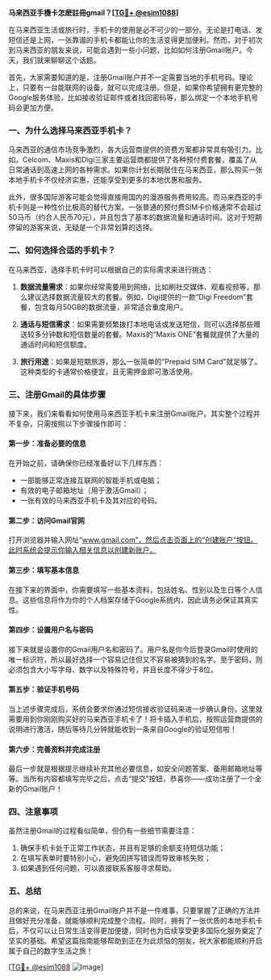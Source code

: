 **马来西亚手機卡怎麽註冊gmail？[[TG💪+ @esim1088](https://t.me/s/esim1088)]**

在马来西亚生活或旅行时，手机卡的使用是必不可少的一部分。无论是打电话、发短信还是上网，一张靠谱的手机卡都能让你的生活变得更加便利。然而，对于初次到马来西亚的朋友来说，可能会遇到一些小问题，比如如何注册Gmail账户。今天，我们就来聊聊这个话题。

首先，大家需要知道的是，注册Gmail账户并不一定需要当地的手机号码。理论上，只要有一台能联网的设备，就可以完成注册。但是，如果你希望拥有更完整的Google服务体验，比如接收验证邮件或者找回密码等，那么绑定一个本地手机号码会更加方便。

### 一、为什么选择马来西亚手机卡？

马来西亚的通信市场竞争激烈，各大运营商提供的资费方案都非常具有吸引力。比如，Celcom、Maxis和Digi三家主要运营商都提供了各种预付费套餐，覆盖了从日常通话到高速上网的各种需求。如果你计划长期居住在马来西亚，那么购买一张本地手机卡不仅经济实惠，还能享受到更多的本地优惠和服务。

此外，很多国际游客可能会觉得直接用国内的漫游服务费用较高。而马来西亚的手机卡则是一种性价比极高的替代方案。一张普通的预付费SIM卡价格通常不会超过50马币（约合人民币70元），并且包含了基本的数据流量和通话时间。这对于短期停留的游客来说，无疑是一个非常划算的选择。

### 二、如何选择合适的手机卡？

在马来西亚，选择手机卡时可以根据自己的实际需求来进行挑选：

1. **数据流量需求**：如果你经常需要用到网络，比如刷社交媒体、观看视频等，那么建议选择数据流量较大的套餐。例如，Digi提供的一款“Digi Freedom”套餐，包含每月50GB的数据流量，非常适合重度用户。
   
2. **通话与短信需求**：如果需要频繁拨打本地电话或发送短信，则可以选择那些赠送较多分钟数和短信数量的套餐。Maxis的“Maxis ONE”套餐就提供了大量的通话时间和短信额度。

3. **旅行用途**：如果是短期旅游，那么一张简单的“Prepaid SIM Card”就足够了。这种类型的卡通常价格便宜，且无需押金即可激活使用。

### 三、注册Gmail的具体步骤

接下来，我们来看看如何使用马来西亚手机卡来注册Gmail账户。其实整个过程并不复杂，只需按照以下步骤操作即可：

#### 第一步：准备必要的信息

在开始之前，请确保你已经准备好以下几样东西：
- 一部能够正常连接互联网的智能手机或电脑；
- 有效的电子邮箱地址（用于激活Gmail）；
- 一张有效的马来西亚手机卡及其对应的号码。

#### 第二步：访问Gmail官网

打开浏览器并输入网址“www.gmail.com”，然后点击页面上的“创建账户”按钮。此时系统会提示你输入相关信息以创建新账户。

#### 第三步：填写基本信息

在接下来的界面中，你需要填写一些基本资料，包括姓名、性别以及生日等个人信息。这些信息将作为你的个人档案存储于Google系统内，因此请务必保证其真实性。

#### 第四步：设置用户名与密码

接下来就是设置你的Gmail用户名和密码了。用户名是你今后登录Gmail时使用的唯一标识符，所以最好选择一个容易记住但又不容易被猜到的名字。至于密码，则必须包含大小写字母、数字以及特殊符号，并且长度不得少于8位。

#### 第五步：验证手机号码

当上述步骤完成后，系统会要求你通过短信接收验证码来进一步确认身份。这里就需要用到你刚刚购买好的马来西亚手机卡了！将卡插入手机后，按照运营商提供的说明进行激活，随后等待几分钟就能收到一条来自Google的验证短信啦！

#### 第六步：完善资料并完成注册

最后一步就是根据提示继续补充其他必要信息，如安全问题答案、备用邮箱地址等等。当所有内容都填写完毕之后，点击“提交”按钮，恭喜你——成功注册了一个全新的Gmail账户！

### 四、注意事项

虽然注册Gmail的过程看似简单，但仍有一些细节需要注意：

1. 确保手机卡处于正常工作状态，并且有足够的余额支持短信功能；
2. 在填写表单时要特别小心，避免因拼写错误而导致审核失败；
3. 如果遇到任何问题，可以直接联系客服寻求帮助。

### 五、总结

总的来说，在马来西亚注册Gmail账户并不是一件难事，只要掌握了正确的方法并且做好充分准备，就能够顺利完成整个流程。同时，拥有了一张优质的本地手机卡后，不仅可以让日常生活变得更加便捷，同时也为后续享受更多国际化服务奠定了坚实的基础。希望这篇指南能够帮助到正在为此烦恼的朋友，祝大家都能顺利开启属于自己的数字生活之旅！

[[TG💪+ @esim1088](https://t.me/s/esim1088) ![Image](https://i.postimg.cc/4NQfJmqS/Snipaste-2025-05-13-00-14-12.png)]